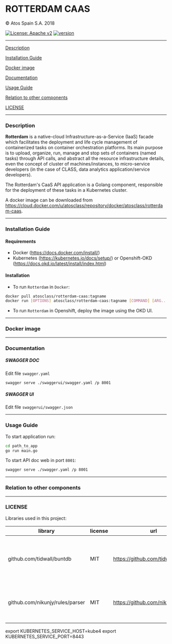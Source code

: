 # ROTTERDAM CAAS

&copy; Atos Spain S.A. 2018

[![License: Apache v2](https://img.shields.io/badge/License-Apache%20v2-blue.svg)](https://www.apache.org/licenses/LICENSE-2.0.html)
[![version](https://img.shields.io/badge/version-1.9.10-blue.svg)]()


-----------------------

[Description](#description)

[Installation Guide](#installation-guide)

[Docker image](#docker-image)

[Documentation](#documentation)

[Usage Guide](#usage-guide)

[Relation to other components](#porject-class:-relation-to-other-components)

[LICENSE](#license)

-----------------------

### Description

**Rotterdam** is a native-cloud Infrastructure-as-a-Service (IaaS) facade which facilitates the deployment and life cycle management of containerized tasks on container orchestration platforms. Its main purpose is to upload, organize, run, manage and stop sets of containers (named tasks) through API calls, and abstract all the resource infrastructure details, even the concept of cluster of machines/instances, to micro-service developers (in the case of CLASS, data analytics application/service developers).

The Rotterdam's CaaS API application is a Golang component, responsible for the deployment of these tasks in a Kubernetes cluster.

A docker image can be downloaded from https://cloud.docker.com/u/atosclass/repository/docker/atosclass/rotterdam-caas.

-----------------------

### Installation Guide

#### Requirements

- Docker (https://docs.docker.com/install/)
- Kubernetes (https://kubernetes.io/docs/setup/) or Openshift-OKD (https://docs.okd.io/latest/install/index.html)

#### Installation

- To run `Rotterdam` in `Docker`:

```bash
docker pull atosclass/rotterdam-caas:tagname
docker run [OPTIONS] atosclass/rotterdam-caas:tagname [COMMAND] [ARG...]
```

- To run `Rotterdam` in Openshift, deploy the image using the OKD UI.


-----------------------

### Docker image

-----------------------

### Documentation

##### SWAGGER DOC

Edit file `swagger.yaml`

```bash
swagger serve ./swaggerui/swagger.yaml /p 8001
```

##### SWAGGER UI

Edit file `swaggerui/swagger.json`



-----------------------

### Usage Guide

To start application run:

```bash
cd path_to_app
go run main.go
```

To start API doc web in port `8001`:

```bash
swagger serve ./swagger.yaml /p 8001
```

-----------------------

### Relation to other components


-----------------------

### LICENSE

Libraries used in this project:

| library                         | license | url                                   | description |
|---------------------------------|---------|---------------------------------------|-------------|
| github.com/tidwall/buntdb | MIT | https://github.com/tidwall/buntdb | BuntDB is a low-level, in-memory, key/value store in pure Go |
| github.com/nikunjy/rules/parser | MIT | https://github.com/nikunjy/rules | Rules engine written in golang with the help of antlr |









export KUBERNETES_SERVICE_HOST=kube4
export KUBERNETES_SERVICE_PORT=8443
